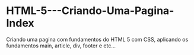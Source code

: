 # HTML-5---Criando-Uma-Pagina-Index
Criando uma pagina com fundamentos do HTML 5 com CSS, aplicando os fundamentos main, article, div, footer e etc...
